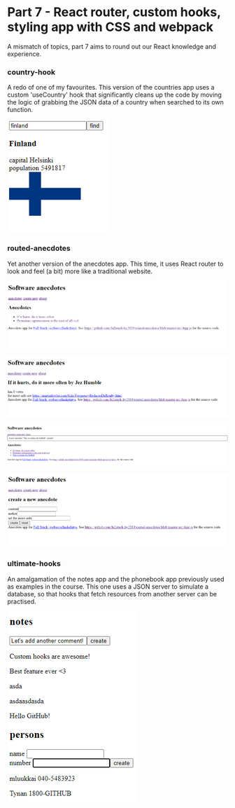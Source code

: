 # Part 7 - React router, custom hooks, styling app with CSS and webpack

A mismatch of topics, part 7 aims to round out our React knowledge and experience.

### country-hook

A redo of one of my favourites. This version of the countries app uses a custom 'useCountry' hook that significantly cleans up the code by moving the logic of grabbing the JSON data of a country when searched to its own function.

![country-hook](country_hook.png)

### routed-anecdotes

Yet another version of the anecdotes app. This time, it uses React router to look and feel (a bit) more like a traditional website.

![anecdotes1](anecdotes1.png)

![anecdotes2](anecdotes2.png)

![anecdotes3](anecdotes3.png)

![anecdotes4](anecdotes4.png)

### ultimate-hooks

An amalgamation of the notes app and the phonebook app previously used as examples in the course. This one uses a JSON server to simulate a database, so that hooks that fetch resources from another server can be practised.

![ultimate](ultimate.png)
